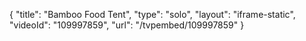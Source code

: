 {
    "title": "Bamboo Food Tent",
    "type": "solo",
    "layout": "iframe-static",
    "videoId": "109997859",
    "url": "\/tvpembed\/109997859"
}